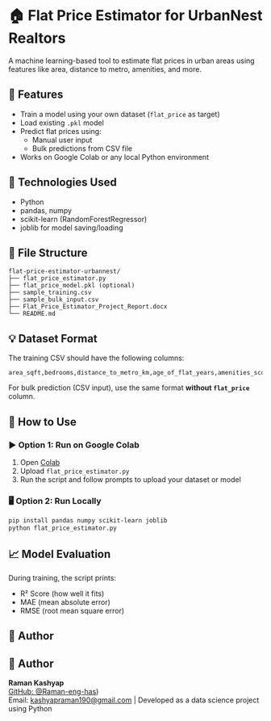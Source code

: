 # 🏠 Flat Price Estimator for UrbanNest Realtors

A machine learning-based tool to estimate flat prices in urban areas using features like area, distance to metro, amenities, and more.

## 🔧 Features

- Train a model using your own dataset (`flat_price` as target)
- Load existing `.pkl` model
- Predict flat prices using:
  - Manual user input
  - Bulk predictions from CSV file
- Works on Google Colab or any local Python environment

## 🧠 Technologies Used

- Python
- pandas, numpy
- scikit-learn (RandomForestRegressor)
- joblib for model saving/loading

## 📁 File Structure

```
flat-price-estimator-urbannest/
├── flat_price_estimator.py
├── flat_price_model.pkl (optional)
├── sample_training.csv
├── sample_bulk_input.csv
├── Flat_Price_Estimator_Project_Report.docx
└── README.md
```

## 💡 Dataset Format

The training CSV should have the following columns:

```
area_sqft,bedrooms,distance_to_metro_km,age_of_flat_years,amenities_score,flat_price
```

For bulk prediction (CSV input), use the same format **without `flat_price`** column.

## 🚀 How to Use

### ▶️ Option 1: Run on Google Colab

1. Open [Colab](https://colab.research.google.com/)
2. Upload `flat_price_estimator.py`
3. Run the script and follow prompts to upload your dataset or model

### 🖥️ Option 2: Run Locally

```bash
pip install pandas numpy scikit-learn joblib
python flat_price_estimator.py
```

## 📈 Model Evaluation

During training, the script prints:

- R² Score (how well it fits)
- MAE (mean absolute error)
- RMSE (root mean square error)

## 📩 Author

## 📩 Author

**Raman Kashyap**  
[GitHub: @Raman-eng-has](https://github.com/Raman-eng-has))  
Email: kashyapraman190@gmail.com  | Developed as a data science project using Python
